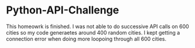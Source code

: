 # Python-API-Challenge

This homeowrk is finished. I was not able to do successive API calls on 600 cities so my code generaetes around 400 random cities. I kept getting a connection error when doing more loopoing through all 600 cities. 
